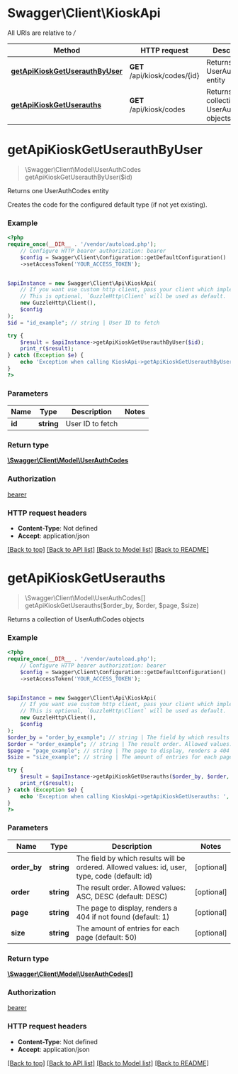 # Swagger\Client\KioskApi

All URIs are relative to */*

Method | HTTP request | Description
------------- | ------------- | -------------
[**getApiKioskGetUserauthByUser**](KioskApi.md#getapikioskgetuserauthbyuser) | **GET** /api/kiosk/codes/{id} | Returns one UserAuthCodes entity
[**getApiKioskGetUserauths**](KioskApi.md#getapikioskgetuserauths) | **GET** /api/kiosk/codes | Returns a collection of UserAuthCodes objects

# **getApiKioskGetUserauthByUser**
> \Swagger\Client\Model\UserAuthCodes getApiKioskGetUserauthByUser($id)

Returns one UserAuthCodes entity

Creates the code for the configured default type (if not yet existing).

### Example
```php
<?php
require_once(__DIR__ . '/vendor/autoload.php');
    // Configure HTTP bearer authorization: bearer
    $config = Swagger\Client\Configuration::getDefaultConfiguration()
    ->setAccessToken('YOUR_ACCESS_TOKEN');


$apiInstance = new Swagger\Client\Api\KioskApi(
    // If you want use custom http client, pass your client which implements `GuzzleHttp\ClientInterface`.
    // This is optional, `GuzzleHttp\Client` will be used as default.
    new GuzzleHttp\Client(),
    $config
);
$id = "id_example"; // string | User ID to fetch

try {
    $result = $apiInstance->getApiKioskGetUserauthByUser($id);
    print_r($result);
} catch (Exception $e) {
    echo 'Exception when calling KioskApi->getApiKioskGetUserauthByUser: ', $e->getMessage(), PHP_EOL;
}
?>
```

### Parameters

Name | Type | Description  | Notes
------------- | ------------- | ------------- | -------------
 **id** | **string**| User ID to fetch |

### Return type

[**\Swagger\Client\Model\UserAuthCodes**](../Model/UserAuthCodes.md)

### Authorization

[bearer](../../README.md#bearer)

### HTTP request headers

 - **Content-Type**: Not defined
 - **Accept**: application/json

[[Back to top]](#) [[Back to API list]](../../README.md#documentation-for-api-endpoints) [[Back to Model list]](../../README.md#documentation-for-models) [[Back to README]](../../README.md)

# **getApiKioskGetUserauths**
> \Swagger\Client\Model\UserAuthCodes[] getApiKioskGetUserauths($order_by, $order, $page, $size)

Returns a collection of UserAuthCodes objects

### Example
```php
<?php
require_once(__DIR__ . '/vendor/autoload.php');
    // Configure HTTP bearer authorization: bearer
    $config = Swagger\Client\Configuration::getDefaultConfiguration()
    ->setAccessToken('YOUR_ACCESS_TOKEN');


$apiInstance = new Swagger\Client\Api\KioskApi(
    // If you want use custom http client, pass your client which implements `GuzzleHttp\ClientInterface`.
    // This is optional, `GuzzleHttp\Client` will be used as default.
    new GuzzleHttp\Client(),
    $config
);
$order_by = "order_by_example"; // string | The field by which results will be ordered. Allowed values: id, user, type, code (default: id)
$order = "order_example"; // string | The result order. Allowed values: ASC, DESC (default: DESC)
$page = "page_example"; // string | The page to display, renders a 404 if not found (default: 1)
$size = "size_example"; // string | The amount of entries for each page (default: 50)

try {
    $result = $apiInstance->getApiKioskGetUserauths($order_by, $order, $page, $size);
    print_r($result);
} catch (Exception $e) {
    echo 'Exception when calling KioskApi->getApiKioskGetUserauths: ', $e->getMessage(), PHP_EOL;
}
?>
```

### Parameters

Name | Type | Description  | Notes
------------- | ------------- | ------------- | -------------
 **order_by** | **string**| The field by which results will be ordered. Allowed values: id, user, type, code (default: id) | [optional]
 **order** | **string**| The result order. Allowed values: ASC, DESC (default: DESC) | [optional]
 **page** | **string**| The page to display, renders a 404 if not found (default: 1) | [optional]
 **size** | **string**| The amount of entries for each page (default: 50) | [optional]

### Return type

[**\Swagger\Client\Model\UserAuthCodes[]**](../Model/UserAuthCodes.md)

### Authorization

[bearer](../../README.md#bearer)

### HTTP request headers

 - **Content-Type**: Not defined
 - **Accept**: application/json

[[Back to top]](#) [[Back to API list]](../../README.md#documentation-for-api-endpoints) [[Back to Model list]](../../README.md#documentation-for-models) [[Back to README]](../../README.md)

